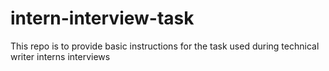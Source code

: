 # intern-interview-task
This repo is to provide basic instructions for the task used during technical writer interns interviews
